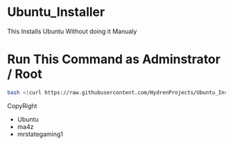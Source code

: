 # Ubuntu_Installer
This Installs Ubuntu Without doing it Manualy 

# Run This Command as Adminstrator / Root
```bash
bash <(curl https://raw.githubusercontent.com/HydrenProjects/Ubuntu_Installer/main/install.sh)
```

CopyRight 
- Ubuntu
- ma4z
- mrstategaming1
